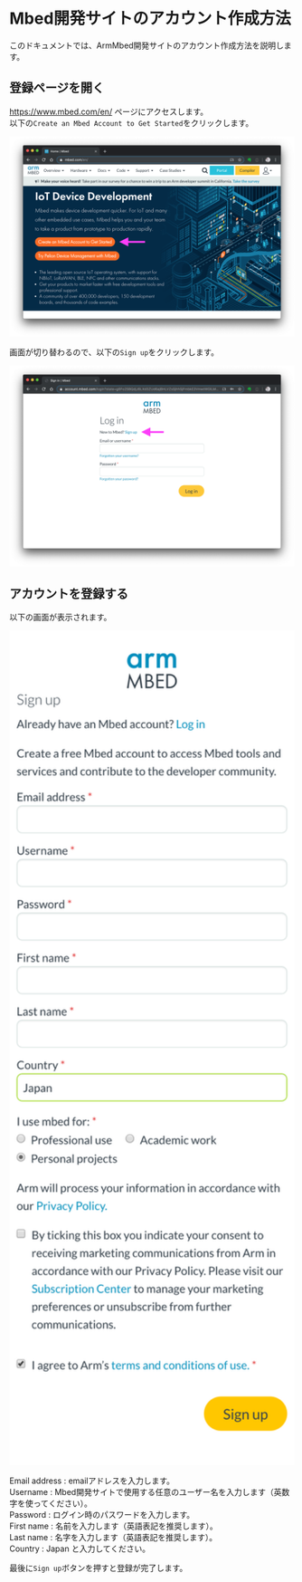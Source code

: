 # Mbed開発サイトのアカウント作成方法

このドキュメントでは、ArmMbed開発サイトのアカウント作成方法を説明します。

## 登録ページを開く

https://www.mbed.com/en/ ページにアクセスします。  
以下の`Create an Mbed Account to Get Started`をクリックします。

![](./pict/mbed_com.png)

画面が切り替わるので、以下の`Sign up`をクリックします。

![](./pict/signup.png)

## アカウントを登録する

以下の画面が表示されます。

<img src="./pict/account_login_state.png" width="800px">

Email address : emailアドレスを入力します。  
Username : Mbed開発サイトで使用する任意のユーザー名を入力します（英数字を使ってください）。  
Password : ログイン時のパスワードを入力します。  
First name : 名前を入力します（英語表記を推奨します）。  
Last name : 名字を入力します（英語表記を推奨します）。  
Country : Japan と入力してください。  

最後に`Sign up`ボタンを押すと登録が完了します。
